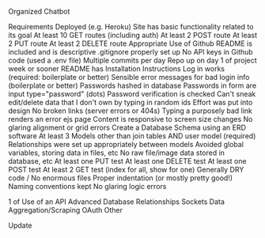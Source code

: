 Organized Chatbot

Requirements
Deployed (e.g. Heroku)
 Site has basic functionality related to its goal
 At least 10 GET routes (including auth)
 At least 2 POST route
 At least 2 PUT route
 At least 2 DELETE route
 Appropriate Use of Github
 README is included and is descriptive
 .gitignore properly set up
 No API keys in Github code (used a .env file)
 Multiple commits per day
 Repo up on day 1 of project week or sooner
 README has Installation Instructions
Log in works (required: boilerplate or better)
Sensible error messages for bad login info (boilerplate or better)
Passwords hashed in database
Passwords in form are input type="password" (dots)
Password verification is checked
Can't sneak edit/delete data that I don't own by typing in random ids
 Effort was put into design
 No broken links (server errors or 404s)
 Typing a purposely bad link renders an error ejs page
 Content is responsive to screen size changes
 No glaring alignment or grid errors
 Create a Database Schema using an ERD software
 At least 3 Models other than join tables AND user model (required)
 Relationships were set up appropriately between models
 Avoided global variables, storing data in files, etc
 No raw file/image data stored in database, etc
At least one PUT test
 At least one DELETE test
 At least one POST test
 At least 2 GET test (index for all, show for one)
Generally DRY code / No enormous files
 Proper indentation (or mostly pretty good!)
 Naming conventions kept
 No glaring logic errors



1 of
Use of an API
 Advanced Database Relationships
 Sockets
 Data Aggregation/Scraping
 OAuth
 Other

Update
